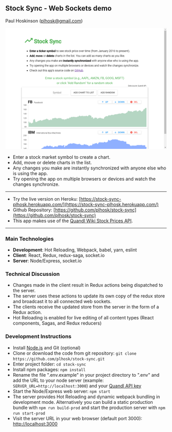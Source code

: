 ## Stock Sync - Web Sockets demo
Paul Hoskinson (plhosk@gmail.com)

<p align="center">
<img alt="screenshot" src="https://github.com/plhosk/temp/raw/master/stock-sync.png" width="512">
</p>

- Enter a stock market symbol to create a chart.
- Add, move or delete charts in the list.
- Any changes you make are instantly synchronized with anyone else who is using the app.
- Try opening the app on multiple browsers or devices and watch the changes synchronize.

---

- Try the live version on Heroku: [https://stock-sync-plhosk.herokuapp.com/](https://stock-sync-plhosk.herokuapp.com/)
- Github Repository: [https://github.com/plhosk/stock-sync](https://github.com/plhosk/stock-sync)
- This app makes use of the [Quandl Wiki Stock Prices API](https://www.quandl.com/data/WIKI-Wiki-EOD-Stock-Prices/documentation/documentation).

---

### Main Technologies
- **Development**: Hot Reloading, Webpack, babel, yarn, eslint
- **Client**: React, Redux, redux-saga, socket.io
- **Server**: Node/Express, socket.io

### Technical Discussion
- Changes made in the client result in Redux actions being dispatched to the server.
- The server uses these actions to update its own copy of the redux store and broadcast it to all connected web sockets.
- The clients receive the updated store from the server in the form of a Redux action.
- Hot Reloading is enabled for live editing of all content types (React components, Sagas, and Redux reducers)

### Development Instructions
- Install [Node.js](https://nodejs.org/en/) and Git (optional)
- Clone or download the code from git repository: `git clone https://github.com/plhosk/stock-sync.git`
- Enter project folder: `cd stock-sync`
- Install npm packages: `npm install`
- Rename the file ".env.example" in your project directory to ".env" and add the URL to your node server (example: `SERVER_URL=http://localhost:3000`) and your [Quandl API key](https://www.quandl.com/data/WIKI-Wiki-EOD-Stock-Prices/documentation/documentation)
- Start the Node/Express web server: `npm start`
- The server provides Hot Reloading and dynamic webpack bundling in development mode. Alternatively you can build a static production bundle with `npm run build-prod` and start the production server with `npm run start-prod`
- Visit the server URL in your web browser (default port 3000): [http://localhost:3000](http://localhost:3000)
